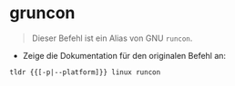 # gruncon

> Dieser Befehl ist ein Alias von GNU `runcon`.

- Zeige die Dokumentation für den originalen Befehl an:

`tldr {{[-p|--platform]}} linux runcon`
